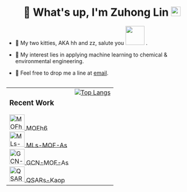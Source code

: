 <div align="center">
  <h1>
    🤠 What's up, I'm Zuhong Lin 
    <img src="https://cdn.jsdelivr.net/gh/MaleWeb/picture/images/techblog/hi.gif" width="25" alt="waving hand">
  </h1>
</div>
  
- 🐾 My two kitties, AKA hh and zz, salute you <img src="https://github.com/lzhzzzzwill/lzhzzzzwill/blob/main/kitty/hhzz.png" width="50">  .

- 🧐 My interest lies in applying machine learning to chemical & environmental engineering.

- 📮 Feel free to drop me a line at [email](mailto:lzhzzzzgkbs@163.com).

<table align="left">
    <tr>
        <!-- left -->
        <td valign="top">
            <h3>Recent Work</h3>
            <a href="https://github.com/lzhzzzzwill/MOFh6" target="_blank">
                 <img src="https://img.icons8.com/?size=100&id=vCunXELWlXOs&format=png&color=000000" alt="MOFh6" title="MOFh6" width="40">
                 <span style="vertical-align: middle;">MOFh6</span>
            </a><br>
            <a href="https://github.com/lzhzzzzwill/Interpretable-Machine-Learning-MOFs-for-Arsenic-Adsorption" target="_blank">
                 <img src="https://img.icons8.com/?size=100&id=DvTCSuTh6JPs&format=png&color=000000" alt="MLs-MOF-As" title="MLs-MOF-As" width="40">
                 <span style="vertical-align: middle;">MLs-MOF-As</span>
            </a><br>
            <a href="https://github.com/lzhzzzzwill/GCN-Model-for-Arsenate-Adsorption-MOFs" target="_blank">
                 <img src="https://img.icons8.com/?size=100&id=Xfay6mFrmn8t&format=png&color=000000" alt="GCN-MOF-As" title="GCN-MOF-As" width="40">
                 <span style="vertical-align: middle;">GCN-MOF-As</span>
            </a><br>
            <a href="https://github.com/lzhzzzzwill/QSAR-Models-for-Kaop-Prediction" target="_blank">
                 <img src="https://img.icons8.com/?size=100&id=EXPmTJcJQe1q&format=png&color=000000" alt="QSARs-Kaop" title="QSARs-Kaop" width="40">
                 <span style="vertical-align: middle;">QSARs-Kaop</span>
            </a><br>
</td>
        <!-- right -->
        <td valign="top">
            <a href="https://github.com/anuraghazra/github-readme-stats">
                <img src="https://github-readme-stats.vercel.app/api/top-langs/?username=lzhzzzzwill" alt="Top Langs">
            </a>
        </td>
    </tr>
</table>
